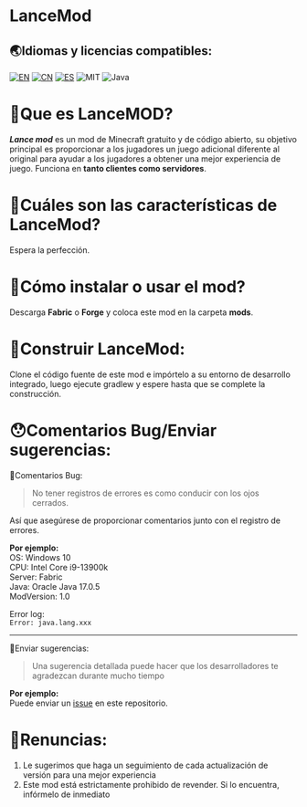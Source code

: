 # LanceMod

## 🌏Idiomas y licencias compatibles:  
[![EN](https://img.shields.io/badge/English-Click-blue)](../README.md)
[![CN](https://img.shields.io/badge/简体中文-Click-blue)](./README.zh-cn.md)
[![ES](https://img.shields.io/badge/Español-Click-blue)](./README.es-es.md)
![MIT](https://img.shields.io/badge/License-MIT-green)
![Java](https://img.shields.io/badge/Java-100%25-orange)

# 🤔Que es LanceMOD?  
**_Lance mod_** es un mod de Minecraft gratuito y de código abierto, su objetivo principal es proporcionar a los jugadores un juego adicional diferente al original para ayudar a los jugadores a obtener una mejor experiencia de juego. Funciona en **tanto clientes como servidores**.

# 🧐Cuáles son las características de LanceMod?
Espera la perfección.

 # 🧐Cómo instalar o usar el mod?  
Descarga **Fabric** o **Forge** y coloca este mod en la carpeta **mods**.

# 🔨Construir LanceMod:  
Clone el código fuente de este mod e impórtelo a su entorno de desarrollo integrado, luego ejecute gradlew y espere hasta que se complete la construcción.

# 😯Comentarios Bug/Enviar sugerencias:  
🐛Comentarios Bug:  
 > No tener registros de errores es como conducir con los ojos cerrados.

 Así que asegúrese de proporcionar comentarios junto con el registro de errores.

 **Por ejemplo:**  
 OS: Windows 10  
CPU: Intel Core i9-13900k  
Server: Fabric  
Java: Oracle Java 17.0.5  
ModVersion: 1.0

Error log:  
```Error: java.lang.xxx```

---
📌Enviar sugerencias:  
 > Una sugerencia detallada puede hacer que los desarrolladores te agradezcan durante mucho tiempo

 **Por ejemplo:**  
Puede enviar un [issue](https://github.com/LNGS-Horse/LanceMod/issues) en este repositorio.

# 📝Renuncias:  
1. Le sugerimos que haga un seguimiento de cada actualización de versión para una mejor experiencia  
2. Este mod está estrictamente prohibido de revender. Si lo encuentra, infórmelo de inmediato
